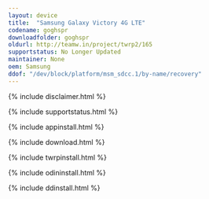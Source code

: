 ```yaml
---
layout: device
title:  "Samsung Galaxy Victory 4G LTE"
codename: goghspr
downloadfolder: goghspr
oldurl: http://teamw.in/project/twrp2/165
supportstatus: No Longer Updated
maintainer: None
oem: Samsung
ddof: "/dev/block/platform/msm_sdcc.1/by-name/recovery"
---
```


{% include disclaimer.html %}

{% include supportstatus.html %}

{% include appinstall.html %}

{% include download.html %}

{% include twrpinstall.html %}

{% include odininstall.html %}

{% include ddinstall.html %}
